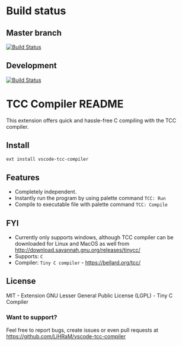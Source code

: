 # Build status
## Master branch
[![Build Status](https://travis-ci.org/LiHRaM/vscode-tcc-compiler.svg?branch=master)](https://travis-ci.org/LiHRaM/vscode-tcc-compiler)
## Development
[![Build Status](https://travis-ci.org/LiHRaM/vscode-tcc-compiler.svg?branch=development)](https://travis-ci.org/LiHRaM/vscode-tcc-compiler)

# TCC Compiler README

This extension offers quick and hassle-free C compiling with the TCC compiler.

## Install 
```sh
ext install vscode-tcc-compiler
```
## Features
- Completely independent.
- Instantly run the program by using palette command ```TCC: Run```
- Compile to executable file with palette command ```TCC: Compile```

## FYI
- Currently only supports windows, although TCC compiler can be downloaded for Linux and MacOS as well from http://download.savannah.gnu.org/releases/tinycc/
- Supports: ```C```
- Compiler: ```Tiny C compiler``` - https://bellard.org/tcc/

## License
MIT - Extension
GNU Lesser General Public License (LGPL) - Tiny C Compiler

### Want to support?
Feel free to report bugs, create issues or even pull requests at https://github.com/LiHRaM/vscode-tcc-compiler
